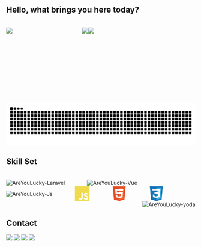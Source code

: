 ## Hello, what brings you here today?

</br>
<img align="left" width=202 src="https://drive.google.com/uc?export=view&id=1BTQll96B5xUOOGfn4TvumT0xuefj3w97"/>

<img align="left" height=202 src="https://github-readme-streak-stats.herokuapp.com/?user=AreYouLucky&theme=gitdimmed&no-bg=true"/>
<img align="left" height=97 src="https://github-profile-trophy.vercel.app/?username=AreYouLucky&theme=gitdimmed&no-bg=true&title=Stars,Followers,Commits,MultipleLang,Experience&card_width=150$col=-1"/>
 
![Snake animation](https://github.com/AreYouLucky/AreYouLucky/blob/main/github-contribution-grid-snake.svg)

 ## Skill Set
<div style="display: inline_block"><br>
 <img height="40" align="center" alt="AreYouLucky-Laravel" src="https://cdn.jsdelivr.net/gh/devicons/devicon@latest/icons/laravel/laravel-original-wordmark.svg" />
 &nbsp;&nbsp;&nbsp;&nbsp;&nbsp;&nbsp;&nbsp;&nbsp;&nbsp;&nbsp;&nbsp;&nbsp;&nbsp;
 <img height="40" align="center" alt="AreYouLucky-Vue" src="https://cdn.jsdelivr.net/gh/devicons/devicon@latest/icons/vuejs/vuejs-original.svg" />
  &nbsp;&nbsp;&nbsp;&nbsp;&nbsp;&nbsp;&nbsp;&nbsp;&nbsp;&nbsp;&nbsp;&nbsp;&nbsp;
  <img height="40" align="center" alt="AreYouLucky-Js" height="30" width="40" src="https://cdn.jsdelivr.net/gh/devicons/devicon@latest/icons/java/java-original-wordmark.svg">
 &nbsp;&nbsp;&nbsp;&nbsp;&nbsp;&nbsp;&nbsp;&nbsp;&nbsp;&nbsp;&nbsp;&nbsp;&nbsp;
  <img height="40" align="center" alt="AreYouLucky-Js" height="30" width="40" src="https://raw.githubusercontent.com/devicons/devicon/master/icons/javascript/javascript-plain.svg">
 &nbsp;&nbsp;&nbsp;&nbsp;&nbsp;&nbsp;&nbsp;&nbsp;&nbsp;&nbsp;&nbsp;&nbsp;&nbsp;
  <img height="40" align="center" alt="AreYouLucky-HTML" height="30" width="40" src="https://raw.githubusercontent.com/devicons/devicon/master/icons/html5/html5-original.svg">
 &nbsp;&nbsp;&nbsp;&nbsp;&nbsp;&nbsp;&nbsp;&nbsp;&nbsp;&nbsp;&nbsp;&nbsp;&nbsp;
  <img height="40" align="center" alt="AreYouLucky-CSS" height="30" width="40" src="https://raw.githubusercontent.com/devicons/devicon/master/icons/css3/css3-original.svg">
   <img align="right" height="90em" alt="AreYouLucky-yoda" style="z-index:1999"   src="https://i.giphy.com/media/v1.Y2lkPTc5MGI3NjExejdrcjZvZTY0M3JwMzYzaXltdGZ3cjU2amVrZXllMzFiNTQwbjhmZiZlcD12MV9pbnRlcm5hbF9naWZfYnlfaWQmY3Q9Zw/QAsHga1AB6dIGUsui6/giphy.gif">
</div>
  
</br>

## Contact 
<div> 
  <a href="https://www.linkedin.com/in/john-michael-quimbo-cagadas-822269294" target="_blank"><img src="https://img.shields.io/badge/-LinkedIn-%230077B5?style=for-the-badge&logo=linkedin&logoColor=white" target="_blank"></a> 
  <a href="https://x.com/_AreYouLucky" target="_blank"><img src="https://img.shields.io/badge/-Twitter-%23EA4335?style=for-the-badge&logo=youtube&logoColor=white" target="_blank"></a>
  <a href="https://www.instagram.com/_areyoulucky/" target="_blank"><img src="https://img.shields.io/badge/-Instagram-%23E4405F?style=for-the-badge&logo=instagram&logoColor=white" target="_blank"></a>
  <a href = "mailto: johnmichaelcagadas@gmail.com"><img src="https://img.shields.io/badge/-Gmail-%23333?style=for-the-badge&logo=gmail&logoColor=white" target="_blank"></a>
 </br>
</br>
 
 
</div>
